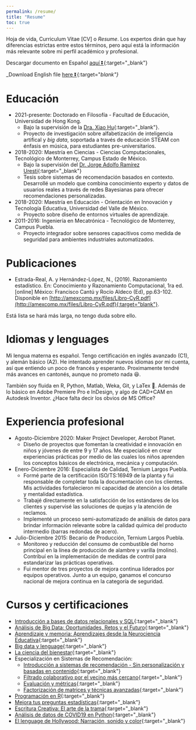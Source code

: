 ```yaml
---
permalink: /resume/
title: "Resume"
toc: true
---
```


Hoja de vida, Curriculum Vitae [CV] o *Resume*. Los expertos dirán que hay diferencias estrictas entre estos términos, pero aquí está la información más relevante sobre mi perfil académico y profesional.

Descargar documento en Español [aquí ⏬](/assets/files/cv_esp.pdf){:target="_blank"}

_Download English file [here ⏬](/assets/files/cv_eng.pdf){:target="_blank"}_

# Educación

* 2021-presente: Doctorado en Filosofía - Facultad de Educación, Universidad de Hong Kong. 
	* Bajo la supervisión de la [Dra. Xiao Hu](https://web.edu.hku.hk/faculty-academics/xiaoxhu){:target="_blank"}. 
	* Proyecto de investigación sobre alfabetización de inteligencia artifical y *big data*, soportada a través de educación STEAM con énfasis en música, para estudiantes pre-universitarios.
* 2018-2020: Maestría en Ciencias - Ciencias Computacionales, Tecnológico de Monterrey, Campus Estado de México.
	* Bajo la supervisión del [Dr. Jorge Adolfo Ramírez Uresti](https://research.tec.mx/vivo-tec/display/PID_20804){:target="_blank"}
	* Tesis sobre sistemas de recomendación basados en contexto. Desarrollé un modelo que combina conocimiento experto y datos de usuarios reales a través de redes Bayesianas para ofrecer recomendaciones personalizadas. 
* 2018-2020: Maestría en Educación - Orientación en Innovación y Tecnología Educativa, Universidad del Valle de México.
	* Proyecto sobre diseño de entornos virtuales de aprendizaje.
* 2011-2016: Ingeniería en Mecatrónica - Tecnológico de Monterrey, Campus Puebla.
	* Proyecto integrador sobre sensores capacitivos como medida de seguridad para ambientes industriales automatizados.

# Publicaciones

* Estrada-Real, A. y Hernández-López, N., (2019). Razonamiento estadístico. En: Conocimiento y Razonamiento Computacional, 1ra ed. [online] México: Francisco Cantú y Rocío Aldeco (Ed), pp.63-102. Disponible en [http://amexcomp.mx/files/Libro-CyR.pdf](http://amexcomp.mx/files/Libro-CyR.pdf){:target="blank"}.

Está lista se hará más larga, no tengo duda sobre ello. 

# Idiomas y lenguages

Mi lengua materna es español. Tengo certificación en inglés avanzado (C1), y alemán básico (A2). He intentado aprender nuevos idiomas por mi cuenta, así que entiendo un poco de francés y esperanto. Proximamente tendré más avances en cantonés, aunque no prometo nada 😆.

También soy fluida en R, Python, Matlab, Weka, Git, y LaTex 💚. Además de lo básico en Adobe Premiere Pro e InDesign, y algo de CAD+CAM en Autodesk Inventor. ¿Hace falta decir los obvios de MS Office?

# Experiencia profesional

* Agosto-Diciembre 2020: Maker Project Developer, Aerobot Planet.
	* Diseño de proyectos que fomentan la creatividad e innovación en niños y jóvenes de entre 9 y 17 años. Me especialicé en crear experiencias prácticas por medio de las cuales los niños aprenden los conceptos básicos de electrónica, mecánica y computación.
* Enero-Diciembre 2016: Especialista de Calidad, Ternium Largos Puebla.
	* Formé parte de la certificación ISO/TS:16949 de la planta y fui responsable de completar toda la documentación con los clientes. Mis actividades fortalecieron mi capacidad de atención a los detalle y mentalidad estadística.
	* Trabajé directamente en la satisfacción de los estándares de los clientes y supervisé las soluciones de quejas y la atención de reclamos.
	* Implementé un proceso semi-automatizado de análisis de datos para brindar información relevante sobre la calidad química del producto intermedio (barras redondas de acero).
* Julio-Diciembre 2015: Becario de Producción, Ternium Largos Puebla.
	* Monitoreo y reducción del consumo de combustible del horno principal en la línea de producción de alambre y varilla (molino). Contribuí en la implementación de medidas de control para estandarizar las prácticas operativas. 
	* Fui mentor de tres proyectos de mejora continua liderados por equipos operativos. Junto a un equipo, ganamos el concurso nacional de mejora continua en la categoría de seguridad.

# Cursos y certificaciones

* [Introducción a bases de datos relacionales y SQL](https://www.coursera.org/account/accomplishments/certificate/7RWNYYCX72CX){:target="_blank"}
* [Análisis de Big Data: Oportunidades, Retos y el Futuro](https://www.futurelearn.com/certificates/oijy68l){:target="_blank"}
* [Aprendizaje y memoria: Aprendizajes desde la Neurociencia Educativa](https://www.futurelearn.com/certificates/e1kotro){:target="_blank"}
* [Big data y lenguage](https://www.coursera.org/account/accomplishments/certificate/UN6C5CEAR6LW){:target="_blank"}
* [La ciencia del bienestar](https://www.coursera.org/account/accomplishments/certificate/6YNEWPA7CLH2){:target="_blank"}
* Especialización en Sistemas de Recomendación:
	* [Introducción a sistemas de recomendación - Sin personalización y basadas en contenido](https://www.coursera.org/account/accomplishments/verify/7SSUD3NHDNJY){:target="_blank"}
	* [Filtrado colaborativo por el vecino más cercano](https://www.coursera.org/account/accomplishments/verify/GLASVZYWQ86M){:target="_blank"}
	* [Evaluación y métricas](https://coursera.org/share/73dec6be57d08c4b589f40dda2787a47){:target="_blank"}
	* [Factorización de matrices y técnicas avanzadas](https://www.coursera.org/account/accomplishments/certificate/Q8MAMRYYB3L4){:target="_blank"}
* [Programación en R](https://www.coursera.org/account/accomplishments/verify/SPC5N5E5Q92D){:target="_blank"}
* [Mejora tus preguntas estadísticas](https://www.coursera.org/account/accomplishments/verify/NUR8X95EVVVA){:target="_blank"}
* [Escritura Creativa: El arte de la trama](https://coursera.org/share/b8595b2cafd47c59a2b82fc0649ff58d){:target="_blank"}
* [Análisis de datos de COVID19 en Python](https://coursera.org/share/ee5a9fa7e4bd9c719ac3842177089556){:target="_blank"}
* [El lenguage de Hollywood: Narración, sonido y color](https://www.coursera.org/api/legacyCertificates.v1/spark/statementOfAccomplishment/973630~5595501/pdf){:target="_blank"}



